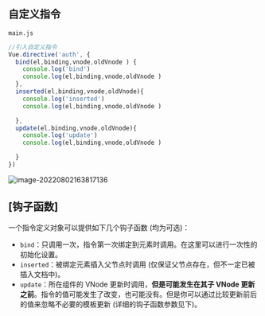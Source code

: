 ## 自定义指令

`main.js`

```js
//引入自定义指令
Vue.directive('auth', {
  bind(el,binding,vnode,oldVnode ) {
    console.log('bind')
    console.log(el,binding,vnode,oldVnode )
  },
  inserted(el,binding,vnode,oldVnode){
    console.log('inserted')
    console.log(el,binding,vnode,oldVnode )

  },
  update(el,binding,vnode,oldVnode){
    console.log('update')
    console.log(el,binding,vnode,oldVnode )

  }
})

```



![image-20220802163817136](C:\Users\johnnywwy\Desktop\前端\blog\images\image-20220802163817136.png)

## [钩子函数]

一个指令定义对象可以提供如下几个钩子函数 (均为可选)：

- `bind`：只调用一次，指令第一次绑定到元素时调用。在这里可以进行一次性的初始化设置。
- `inserted`：被绑定元素插入父节点时调用 (仅保证父节点存在，但不一定已被插入文档中)。
- `update`：所在组件的 VNode 更新时调用，**但是可能发生在其子 VNode 更新之前**。指令的值可能发生了改变，也可能没有。但是你可以通过比较更新前后的值来忽略不必要的模板更新 (详细的钩子函数参数见下)。